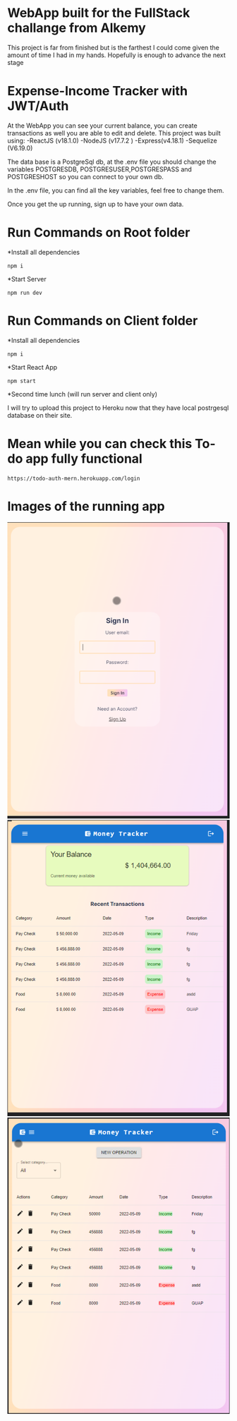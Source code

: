 # WebApp built for the FullStack challange from Alkemy
   This project is far from finished but is the farthest I could come given the amount of time I had in my hands.
   Hopefully is enough to advance the next stage


# Expense-Income Tracker with JWT/Auth 
   At the WebApp you can see your current balance, you can create transactions as well you are able to edit and delete. 
   This project was built using: -ReactJS (v18.1.0) -NodeJS (v17.7.2 ) -Express(v4.18.1) -Sequelize (V6.19.0)
   
   The data base is a PostgreSql db, at the .env file you should change the variables POSTGRESDB, POSTGRESUSER,POSTGRESPASS and POSTGRESHOST so you can connect to your own db.   
   
   In the .env file, you can find all the key variables, feel free to change them. 


Once you get the up running, sign up to have your own data.

# Run Commands on Root folder

*Install all dependencies

    npm i

*Start Server

    npm run dev

# Run Commands on Client folder

*Install all dependencies

    npm i

*Start React App

    npm start


*Second time lunch (will run server and client only)

I will try to upload this project to Heroku now that they have local postrgesql database on their site.  


# Mean while you can check this To-do app fully functional

    https://todo-auth-mern.herokuapp.com/login


# Images of the running app


<img src="login.png">

<img src="home.png">

<img src="operations.png">